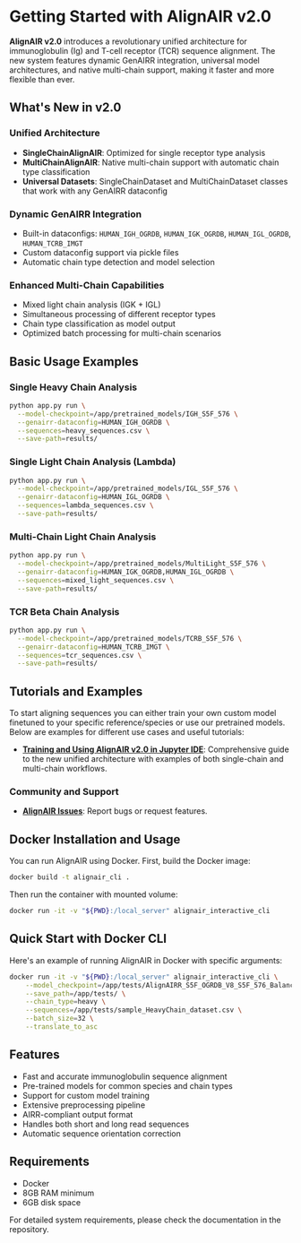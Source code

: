 # Getting Started with AlignAIR v2.0

**AlignAIR v2.0** introduces a revolutionary unified architecture for immunoglobulin (Ig) and T-cell receptor (TCR) sequence alignment. The new system features dynamic GenAIRR integration, universal model architectures, and native multi-chain support, making it faster and more flexible than ever.

## What's New in v2.0

### Unified Architecture
- **SingleChainAlignAIR**: Optimized for single receptor type analysis
- **MultiChainAlignAIR**: Native multi-chain support with automatic chain type classification
- **Universal Datasets**: SingleChainDataset and MultiChainDataset classes that work with any GenAIRR dataconfig

### Dynamic GenAIRR Integration
- Built-in dataconfigs: `HUMAN_IGH_OGRDB`, `HUMAN_IGK_OGRDB`, `HUMAN_IGL_OGRDB`, `HUMAN_TCRB_IMGT`
- Custom dataconfig support via pickle files
- Automatic chain type detection and model selection

### Enhanced Multi-Chain Capabilities
- Mixed light chain analysis (IGK + IGL)
- Simultaneous processing of different receptor types
- Chain type classification as model output
- Optimized batch processing for multi-chain scenarios

## Basic Usage Examples

### Single Heavy Chain Analysis
```bash
python app.py run \
  --model-checkpoint=/app/pretrained_models/IGH_S5F_576 \
  --genairr-dataconfig=HUMAN_IGH_OGRDB \
  --sequences=heavy_sequences.csv \
  --save-path=results/
```

### Single Light Chain Analysis (Lambda)
```bash
python app.py run \
  --model-checkpoint=/app/pretrained_models/IGL_S5F_576 \
  --genairr-dataconfig=HUMAN_IGL_OGRDB \
  --sequences=lambda_sequences.csv \
  --save-path=results/
```

### Multi-Chain Light Chain Analysis
```bash
python app.py run \
  --model-checkpoint=/app/pretrained_models/MultiLight_S5F_576 \
  --genairr-dataconfig=HUMAN_IGK_OGRDB,HUMAN_IGL_OGRDB \
  --sequences=mixed_light_sequences.csv \
  --save-path=results/
```

### TCR Beta Chain Analysis
```bash
python app.py run \
  --model-checkpoint=/app/pretrained_models/TCRB_S5F_576 \
  --genairr-dataconfig=HUMAN_TCRB_IMGT \
  --sequences=tcr_sequences.csv \
  --save-path=results/
```

## Tutorials and Examples

To start aligning sequences you can either train your own custom model finetuned to your specific reference/species or use our pretrained models. Below are examples for different use cases and useful tutorials:

- **[Training and Using AlignAIR v2.0 in Jupyter IDE](tutorials/AlignAIR_On_Jupyter_Notebooks.ipynb)**: Comprehensive guide to the new unified architecture with examples of both single-chain and multi-chain workflows.

### Community and Support

- **[AlignAIR Issues](https://github.com/MuteJester/AlignAIR/issues)**: Report bugs or request features.

## Docker Installation and Usage

You can run AlignAIR using Docker. First, build the Docker image:

```bash
docker build -t alignair_cli .
```

Then run the container with mounted volume:

```bash
docker run -it -v "${PWD}:/local_server" alignair_interactive_cli
```

## Quick Start with Docker CLI

Here's an example of running AlignAIR in Docker with specific arguments:

```bash
docker run -it -v "${PWD}:/local_server" alignair_interactive_cli \
    --model_checkpoint=/app/tests/AlignAIRR_S5F_OGRDB_V8_S5F_576_Balanced_V2 \
    --save_path=/app/tests/ \
    --chain_type=heavy \
    --sequences=/app/tests/sample_HeavyChain_dataset.csv \
    --batch_size=32 \
    --translate_to_asc
```

## Features

- Fast and accurate immunoglobulin sequence alignment
- Pre-trained models for common species and chain types
- Support for custom model training
- Extensive preprocessing pipeline
- AIRR-compliant output format
- Handles both short and long read sequences
- Automatic sequence orientation correction

## Requirements

- Docker
- 8GB RAM minimum
- 6GB disk space

For detailed system requirements, please check the documentation in the repository.
